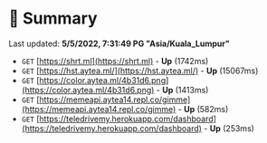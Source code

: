 # 📖 Summary
Last updated: **5/5/2022, 7:31:49 PG "Asia/Kuala_Lumpur"**

- `GET` [https://shrt.ml](https://shrt.ml) - **Up** (1742ms)
- `GET` [https://hst.aytea.ml/](https://hst.aytea.ml/) - **Up** (15067ms)
- `GET` [https://color.aytea.ml/4b31d6.png](https://color.aytea.ml/4b31d6.png) - **Up** (1413ms)
- `GET` [https://memeapi.aytea14.repl.co/gimme](https://memeapi.aytea14.repl.co/gimme) - **Up** (582ms)
- `GET` [https://teledrivemy.herokuapp.com/dashboard](https://teledrivemy.herokuapp.com/dashboard) - **Up** (253ms)
